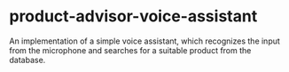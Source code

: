 # product-advisor-voice-assistant

An implementation of a simple voice assistant, which recognizes the input from the microphone and searches for a suitable product from the database.
